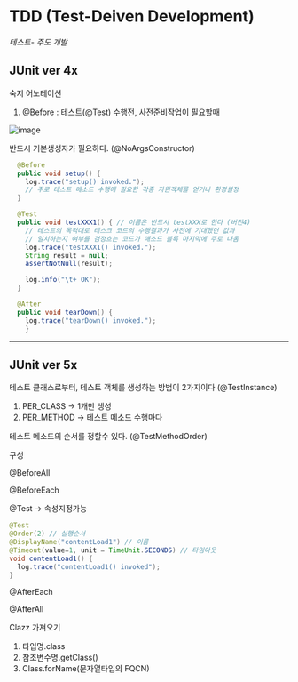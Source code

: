 # TDD (Test-Deiven Development)

*테스트- 주도 개발*


## JUnit ver 4x

  숙지 어노테이션

  1. @Before : 테스트(@Test) 수행전, 사전준비작업이 필요할때

  ![image](https://user-images.githubusercontent.com/88135939/187611017-ffa9a40b-b80b-4efd-8826-24b07a3166a3.png)


  반드시 기본생성자가 필요하다. (@NoArgsConstructor)

```java
  @Before
  public void setup() {
    log.trace("setup() invoked.");
    // 주로 테스트 메소드 수행에 필요한 각종 자원객체를 얻거나 환경설정
  }

  @Test
  public void testXXX1() { // 이름은 반드시 testXXX로 한다 (버전4)
    // 테스트의 목적대로 테스크 코드의 수행결과가 사전에 기대했던 값과
    // 일치하는지 여부를 검정흐는 코드가 매소드 블록 마지막에 주로 나옴 
    log.trace("testXXX1() invoked.");
    String result = null;
    assertNotNull(result);

    log.info("\t+ OK");
  }

  @After
  public void tearDown() {
    log.trace("tearDown() invoked.");
    }
```

---    
    
## JUnit ver 5x

테스트 클래스로부터, 테스트 객체를 생성하는 방법이 2가지이다 (@TestInstance)

1. PER_CLASS -> 1개만 생성
2. PER_METHOD -> 테스트 메소드 수행마다

테스트 메소드의 순서를 정할수 있다. (@TestMethodOrder)

구성

@BeforeAll

@BeforeEach

@Test → 속성지정가능

```java
@Test
@Order(2) // 실행순서
@DisplayName("contentLoad1") // 이름
@Timeout(value=1, unit = TimeUnit.SECONDS) // 타임아웃
void contentLoad1() {
  log.trace("contentLoad1() invoked");
}
```

@AfterEach

@AfterAll

Clazz 가져오기

1. 타입명.class
2. 참조변수명.getClass()
3. Class.forName(문자열타입의 FQCN)

